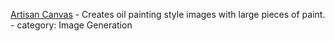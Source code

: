 [Artisan Canvas](https://chat.openai.com/g/g-djaRBZs0B-artisan-canvas) - Creates oil painting style images with large pieces of paint. - category: Image Generation